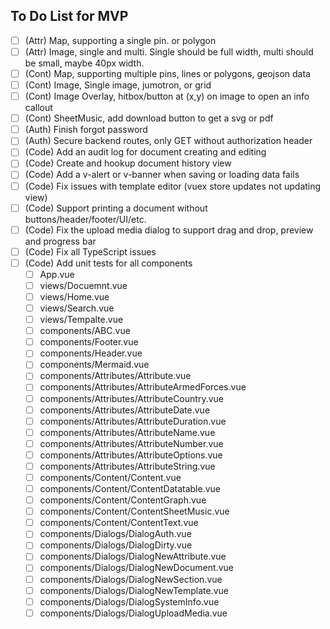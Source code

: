 
## To Do List for MVP

- [ ] (Attr) Map, supporting a single pin. or polygon
- [ ] (Attr) Image, single and multi. Single should be full width, multi should be small, maybe 40px width.
- [ ] (Cont) Map, supporting multiple pins, lines or polygons, geojson data
- [ ] (Cont) Image, Single image, jumotron, or grid
- [ ] (Cont) Image Overlay, hitbox/button at (x,y) on image to open an info callout
- [ ] (Cont) SheetMusic, add download button to get a svg or pdf
- [ ] (Auth) Finish forgot password
- [ ] (Auth) Secure backend routes, only GET without authorization header
- [ ] (Code) Add an audit log for document creating and editing
- [ ] (Code) Create and hookup document history view
- [ ] (Code) Add a v-alert or v-banner when saving or loading data fails
- [ ] (Code) Fix issues with template editor (vuex store updates not updating view)
- [ ] (Code) Support printing a document without buttons/header/footer/UI/etc.
- [ ] (Code) Fix the upload media dialog to support drag and drop, preview and progress bar
- [ ] (Code) Fix all TypeScript issues
- [ ] (Code) Add unit tests for all components
  - [ ] App.vue
  - [ ] views/Docuemnt.vue
  - [ ] views/Home.vue
  - [ ] views/Search.vue
  - [ ] views/Tempalte.vue
  - [ ] components/ABC.vue
  - [ ] components/Footer.vue
  - [ ] components/Header.vue
  - [ ] components/Mermaid.vue
  - [ ] components/Attributes/Attribute.vue
  - [ ] components/Attributes/AttributeArmedForces.vue
  - [ ] components/Attributes/AttributeCountry.vue
  - [ ] components/Attributes/AttributeDate.vue
  - [ ] components/Attributes/AttributeDuration.vue
  - [ ] components/Attributes/AttributeName.vue
  - [ ] components/Attributes/AttributeNumber.vue
  - [ ] components/Attributes/AttributeOptions.vue
  - [ ] components/Attributes/AttributeString.vue
  - [ ] components/Content/Content.vue
  - [ ] components/Content/ContentDatatable.vue
  - [ ] components/Content/ContentGraph.vue
  - [ ] components/Content/ContentSheetMusic.vue
  - [ ] components/Content/ContentText.vue
  - [ ] components/Dialogs/DialogAuth.vue
  - [ ] components/Dialogs/DialogDirty.vue
  - [ ] components/Dialogs/DialogNewAttribute.vue
  - [ ] components/Dialogs/DialogNewDocument.vue
  - [ ] components/Dialogs/DialogNewSection.vue
  - [ ] components/Dialogs/DialogNewTemplate.vue
  - [ ] components/Dialogs/DialogSystemInfo.vue
  - [ ] components/Dialogs/DialogUploadMedia.vue